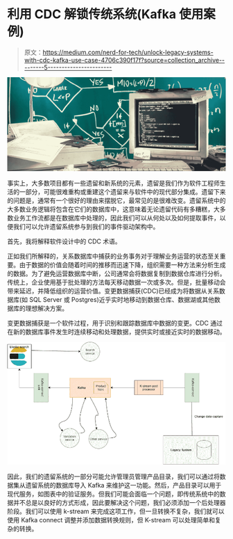 # 利用 CDC 解锁传统系统(Kafka 使用案例)

> 原文：<https://medium.com/nerd-for-tech/unlock-legacy-systems-with-cdc-kafka-use-case-4706c390f17f?source=collection_archive---------5----------------------->

![](img/dae6615b9e9b468fa0632cf909818dac.png)

事实上，大多数项目都有一些遗留和新系统的元素，遗留是我们作为软件工程师生活的一部分，可能很难重构或重建这个遗留来与软件中的现代部分集成。遗留下来的问题是，通常有一个很好的理由来摆脱它，最常见的是很难改变。遗留系统中的大多数业务逻辑将包含在它们的数据库中，这意味着无论遗留代码有多糟糕，大多数业务工作流都是在数据库中处理的，因此我们可以从何处以及如何提取事件，以便我们可以允许遗留系统参与到我们的事件驱动架构中。

首先，我将解释软件设计中的 CDC 术语。

正如我们所解释的，关系数据库中捕获的业务事务对于理解业务运营的状态至关重要。由于数据的价值会随着时间的推移而迅速下降，组织需要一种方法来分析生成的数据。为了避免运营数据库中断，公司通常会将数据复制到数据仓库进行分析。传统上，企业使用基于批处理的方法每天移动数据一次或多次。但是，批量移动会带来延迟，并降低组织的运营价值。变更数据捕获(CDC)已经成为将数据从关系数据库(如 SQL Server 或 Postgres)近乎实时地移动到数据仓库、数据湖或其他数据库的理想解决方案。

变更数据捕获是一个软件过程，用于识别和跟踪数据库中数据的变更。CDC 通过在新的数据库事件发生时连续移动和处理数据，提供实时或接近实时的数据移动。

![](img/b4a6a33f6c85e524f1a60bf014fa90f5.png)

因此，我们的遗留系统的一部分可能允许管理员管理产品目录，我们可以通过将数据集从遗留系统的数据库导入 Kafka 来维护这一功能。然后，产品目录可以用于现代服务，如图表中的验证服务。但我们可能会面临一个问题，即传统系统中的数据并不总是以良好的方式形成，因此要解决这个问题，我们必须添加一个后处理器阶段。我们可以使用 k-stream 来完成这项工作，但一旦转换不复杂，我们就可以使用 Kafka connect 调整并添加数据转换规则，但 K-stream 可以处理简单和复杂的转换。